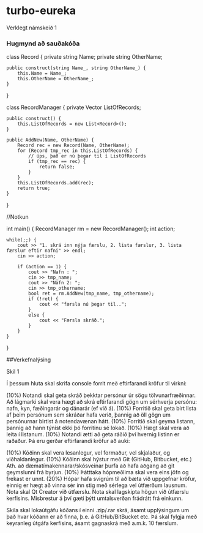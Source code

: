 # turbo-eureka
Verklegt námskeið 1

### Hugmynd að sauðakóða
class Record {
    private string Name;
    private string OtherName;
    
    public construct(string Name_, string OtherName_) {
        this.Name = Name_;
        this.OtherName = OtherName_;
    }   
    
}   

class RecordManager {
    private Vector<Record> ListOfRecords;

    public construct() {
        this.ListOfRecords = new List<Record>();
    }
    
    public AddNew(Name, OtherName) {
        Record rec = new Record(Name, OtherName);
        for (Record tmp_rec in this.ListOfRecords) {
            // úps, það er nú þegar til í ListOfRecords
            if (tmp_rec == rec) {
                return false;
            }
        }
        this.ListOfRecords.add(rec);
        return true;
    }
}   

//Notkun

int main() {
    RecordManager rm = new RecordManager();
    int action;

    while(;;) {
        cout >> "1. skrá inn nýja færslu, 2. lista færslur, 3. lista færslur eftir nafni" >> endl;
        cin >> action;

        if (action == 1) {
            cout >> "Nafn : ";
            cin >> tmp_name;
            cout >> "Nafn 2: ";
            cin >> tmp_othername;
            bool ret = rm.AddNew(tmp_name, tmp_othername);
            if (!ret) { 
                cout << "færsla nú þegar til..";
            }
            else {
                cout << "Færsla skráð.";
            }
        }
    }
}

##Verkefnalýsing

 
Skil 1

Í þessum hluta skal skrifa console forrit með eftirfarandi kröfur til virkni:

(10%) Notandi skal geta skráð þekktar persónur úr sögu tölvunarfræðinnar. Að lágmarki skal vera hægt að skrá eftirfarandi gögn um sérhverja persónu: nafn, kyn, fæðingarár og dánarár (ef við á).
(10%) Forritið skal geta birt lista af þeim persónum sem skráðar hafa verið, þannig að öll gögn um persónurnar birtist á notendavænan hátt.
(10%) Forritið skal geyma listann, þannig að hann týnist ekki þó forritinu sé lokað.
(10%) Hægt skal vera að leita í listanum.
(10%) Notandi ætti að geta ráðið því hvernig listinn er raðaður.
Þá eru gerðar eftirfarandi kröfur að auki:

(10%) Kóðinn skal vera lesanlegur, vel formaður, vel skjalaður, og viðhaldanlegur.
(10%) Kóðinn skal hýstur með Git (GitHub, Bitbucket, etc.) Ath. að dæmatímakennarar/skósveinar þurfa að hafa aðgang að git geymslunni frá byrjun.
(10%) Þátttaka hópmeðlima skal vera eins jöfn og frekast er unnt.
(20%) Hópar hafa svigrúm til að bæta við uppgefnar kröfur, einnig er hægt að vinna sér inn stig með sérlega vel útfærðum lausnum.
Nota skal Qt Creator við útfærslu. Nota skal lagskipta högun við útfærslu kerfisins. Misbrestur á því gæti þýtt umtalsverðan frádrátt frá einkunn.

Skila skal lokaútgáfu kóðans í einni .zip/.rar skrá, ásamt upplýsingum um það hvar kóðann er að finna, þ.e. á GitHub/BitBucket etc. Þá skal fylgja með keyranleg útgáfa kerfisins, ásamt gagnaskrá með a.m.k. 10 færslum.
